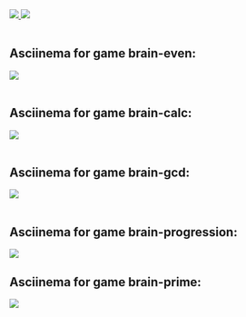 <a href="https://github.com/MYiLA/frontend-project-lvl1/actions?query=workflow%3Anode-ci">
  <img src="https://github.com/MYiLA/frontend-project-lvl1/workflows/node-ci/badge.svg" />
</a>


<a href="https://codeclimate.com/github/MYiLA/frontend-project-lvl1/maintainability">
  <img src="https://api.codeclimate.com/v1/badges/e7431b9c53d3f13c757a/maintainability" />
</a>

<br>
<br>

<h2>Asciinema for game brain-even:</h2>

<a href="https://asciinema.org/a/331508" target="_blank">
  <img src="https://asciinema.org/a/331508.svg" />
</a>

<br>
<br>

<h2>Asciinema for game brain-calc:</h2>

<a href="https://asciinema.org/a/331620" target="_blank">
  <img src="https://asciinema.org/a/331620.svg" />
</a>

<br>
<br>

<h2>Asciinema for game brain-gcd:</h2>

<a href="https://asciinema.org/a/331624" target="_blank">
  <img src="https://asciinema.org/a/331624.svg" />
</a>

<br>
<br>

<h2>Asciinema for game brain-progression:</h2>

<a href="https://asciinema.org/a/331784" target="_blank">
  <img src="https://asciinema.org/a/331784.svg" />
</a>

<h2>Asciinema for game brain-prime:</h2>

<a href="https://asciinema.org/a/331827" target="_blank">
  <img src="https://asciinema.org/a/331827.svg" />
</a>